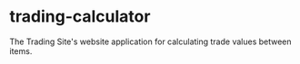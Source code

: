 # trading-calculator
The Trading Site's website application for calculating trade values between items.

